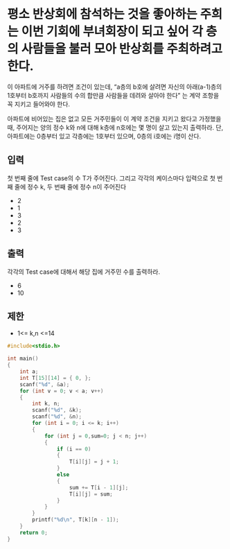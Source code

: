 # 평소 반상회에 참석하는 것을 좋아하는 주희는 이번 기회에 부녀회장이 되고 싶어 각 층의 사람들을 불러 모아 반상회를 주최하려고 한다.

이 아파트에 거주를 하려면 조건이 있는데, “a층의 b호에 살려면 자신의 아래(a-1)층의 1호부터 b호까지 사람들의 수의 합만큼 사람들을 데려와 살아야 한다” 는 계약 조항을 꼭 지키고 들어와야 한다.

아파트에 비어있는 집은 없고 모든 거주민들이 이 계약 조건을 지키고 왔다고 가정했을 때, 주어지는 양의 정수 k와 n에 대해 k층에 n호에는 몇 명이 살고 있는지 출력하라. 단, 아파트에는 0층부터 있고 각층에는 1호부터 있으며, 0층의 i호에는 i명이 산다.


## 입력
첫 번째 줄에 Test case의 수 T가 주어진다. 그리고 각각의 케이스마다 입력으로 첫 번째 줄에 정수 k, 두 번째 줄에 정수 n이 주어진다
+ 2
+ 1
+ 3
+ 2
+ 3

## 출력
각각의 Test case에 대해서 해당 집에 거주민 수를 출력하라.
+ 6
+ 10

## 제한 
+ 1<= k,n <=14
```c
#include<stdio.h>

int main()
{
    int a;
	int T[15][14] = { 0, };
	scanf("%d", &a);
	for (int v = 0; v < a; v++)
	{
		int k, n;
		scanf("%d", &k);
		scanf("%d", &n);
		for (int i = 0; i <= k; i++)
		{
			for (int j = 0,sum=0; j < n; j++)
			{
				if (i == 0)
				{
					T[i][j] = j + 1;
				}
				else
				{
					sum += T[i - 1][j];
					T[i][j] = sum;
				}
			}
		}
		printf("%d\n", T[k][n - 1]);
	}
    return 0;
}
```